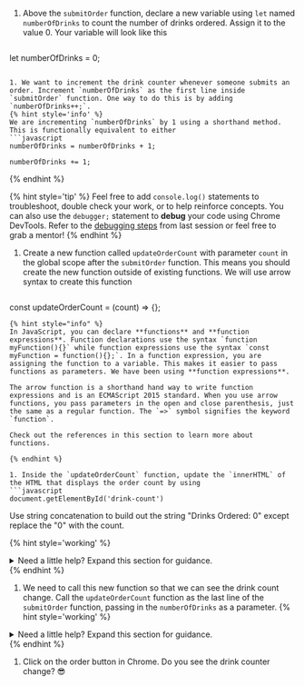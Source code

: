 1. Above the `submitOrder` function, declare a new variable using `let` named `numberOfDrinks` to count the number of drinks ordered. Assign it to the value 0. Your variable will look like this
   ```javascript
 let numberOfDrinks = 0;
   ```

1. We want to increment the drink counter whenever someone submits an order. Increment `numberOfDrinks` as the first line inside `submitOrder` function. One way to do this is by adding `numberOfDrinks++;`.
   {% hint style='info' %}
We are incrementing `numberOfDrinks` by 1 using a shorthand method. This is functionally equivalent to either 
```javascript
numberOfDrinks = numberOfDrinks + 1;

numberOfDrinks += 1;
```
  {% endhint %}   

   {% hint style='tip' %}
Feel free to add `console.log()` statements to troubleshoot, double check your work, or to help reinforce concepts. You can also use the `debugger;` statement to **debug** your code using Chrome DevTools. Refer to the [debugging steps](https://codingandcocktailskc.gitbooks.io/session-6-programming-fundamentals-101-jquery-js/content/ws2-functions/#conditional) from last session or feel free to grab a mentor!
   {% endhint %}

1. Create a new function called `updateOrderCount` with parameter `count` in the global scope after the `submitOrder` function. This means you should create the new function outside of existing functions. We will use arrow syntax to create this function
   ```javascript
const updateOrderCount = (count) => {};
   ```
   {% hint style="info" %}
In JavaScript, you can declare **functions** and **function expressions**. Function declarations use the syntax `function myFunction(){}` while function expressions use the syntax `const myFunction = function(){};`. In a function expression, you are assigning the function to a variable. This makes it easier to pass functions as parameters. We have been using **function expressions**.

The arrow function is a shorthand hand way to write function expressions and is an ECMAScript 2015 standard. When you use arrow functions, you pass parameters in the open and close parenthesis, just the same as a regular function. The `=>` symbol signifies the keyword `function`. 

Check out the references in this section to learn more about functions.

   {% endhint %}

1. Inside the `updateOrderCount` function, update the `innerHTML` of the HTML that displays the order count by using 
   ```javascript
document.getElementById('drink-count')   
   ```
   Use string concatenation to build out the string "Drinks Ordered: 0" except replace the "0" with the count.

   {% hint style='working' %}
<details>
<summary>
Need a little help? Expand this section for guidance. 
</summary> 
Change the <code>updateOrderCount</code> function to
<pre>
<code class="lang-javascript">
const updateOrderCount = (count) => {
      document.getElementById('drink-count').innerHTML = "Drinks Ordered: " + count;
};
</code>
</pre>
</details>
   {% endhint %}

1. We need to call this new function so that we can see the drink count change. Call the `updateOrderCount` function as the last line of the `submitOrder` function, passing in the `numberOfDrinks` as a parameter.
   {% hint style='working' %}
<details>
<summary>
Need a little help? Expand this section for guidance. 
</summary> 
In <code>submitOrder</code> function add the following code as the last line of the function 
<pre>
<code class="lang-javascript">
updateOrderCount(numberOfDrinks);
</code>
</pre>
</details>
   {% endhint %}

1. Click on the order button in Chrome. Do you see the drink counter change? 😎

   